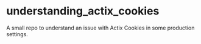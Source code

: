 # understanding_actix_cookies
A small repo to understand an issue with Actix Cookies in some production settings.
